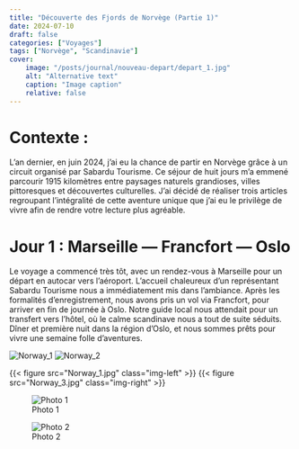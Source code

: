 ```yaml
---
title: "Découverte des Fjords de Norvège (Partie 1)"
date: 2024-07-10
draft: false
categories: ["Voyages"]
tags: ["Norvège", "Scandinavie"]
cover:
    image: "/posts/journal/nouveau-depart/depart_1.jpg"
    alt: "Alternative text"
    caption: "Image caption"
    relative: false
---
```


# Contexte : 
L’an dernier, en juin 2024, j’ai eu la chance de partir en Norvège grâce à un circuit organisé par Sabardu Tourisme. Ce séjour de huit jours m’a emmené parcourir 1915 kilomètres entre paysages naturels grandioses, villes pittoresques et découvertes culturelles. J’ai décidé de réaliser trois articles regroupant l’intégralité de cette aventure unique que j’ai eu le privilège de vivre afin de rendre votre lecture plus agréable.

# Jour 1 : Marseille — Francfort — Oslo

Le voyage a commencé très tôt, avec un rendez-vous à Marseille pour un départ en autocar vers l’aéroport. L’accueil chaleureux d’un représentant Sabardu Tourisme nous a immédiatement mis dans l’ambiance. Après les formalités d’enregistrement, nous avons pris un vol via Francfort, pour arriver en fin de journée à Oslo. Notre guide local nous attendait pour un transfert vers l’hôtel, où le calme scandinave nous a tout de suite séduits. Dîner et première nuit dans la région d’Oslo, et nous sommes prêts pour vivre une semaine folle d’aventures.

![Norway_1](Norway_1.jpg)
![Norway_2](Norway_2.jpg)

{{< figure src="Norway_1.jpg" class="img-left" >}}
{{< figure src="Norway_3.jpg" class="img-right" >}}


<div class="side-by-side">
  <figure class="figure">
    <img src="/images/Norway_1.jpg" alt="Photo 1" />
    <figcaption>Photo 1</figcaption>
  </figure>
  <figure class="figure">
    <img src="/images/Norway_2.jpg" alt="Photo 2" />
    <figcaption>Photo 2</figcaption>
  </figure>
</div>
